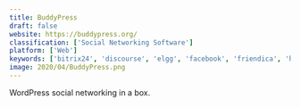 ```yaml
---
title: BuddyPress
draft: false 
website: https://buddypress.org/
classification: ['Social Networking Software']
platform: ['Web']
keywords: ['bitrix24', 'discourse', 'elgg', 'facebook', 'friendica', 'humhub', 'jomsocial', 'jostle', 'linkedin_premium', 'mastodon', 'minds', 'ning', 'oxwall', 'salesforce_chatter', 'socialengine', 'twitter', 'ultimate_member', 'vk', 'wordpress', 'workplace_by_facebook', 'yammer']
image: 2020/04/BuddyPress.png
---
```

WordPress social networking in a box.
